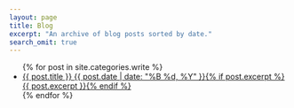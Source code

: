 ```yaml
---
layout: page
title: Blog
excerpt: "An archive of blog posts sorted by date."
search_omit: true
---
```


<ul class="post-list">
{% for post in site.categories.write %} 
  <li><article><a href="{{ site.url }}{{ post.url }}">{{ post.title }} <span class="entry-date"><time datetime="{{ post.date | date_to_xmlschema }}">{{ post.date | date: "%B %d, %Y" }}</time></span>{% if post.excerpt %} <span class="excerpt">{{ post.excerpt }}</span>{% endif %}</a></article></li>
{% endfor %}
</ul>

